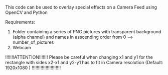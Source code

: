 This code can be used to overlay special effects on a Camera Feed using OpenCV and Python

Requirements:

1. Folder containing a series of PNG pictures with transparent background (alpha channel) and names in asscending order from 0 --> number_of_pictures
2. Webcam



!!!!!!!ATTENTION!!!!!!!
Please be careful when changing x1 and y1 for the rectangle with sides x2-x1 and y2-y1 has to fit in Camera resolution (Default: 1920x1080 )
!!!!!!!!!!!!!!!!!!!!!!!

